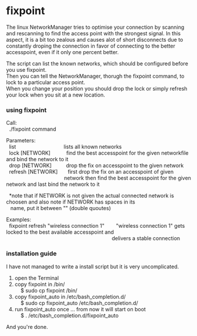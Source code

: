 # fixpoint
The linux NetworkManager tries to optimise your connection by scanning and rescanning to find the access point with the strongest signal. In this aspect, it is a bit too zealous and causes alot of short disconnects due to constantly droping the connection in favor of connecting to the better accesspoint, even if it only one percent better.

The script can list the known networks, which should be configured before you use fixpoint.\
Then you can tell the NetworkManager, thorugh the fixpoint command, to lock to a particular access point.\
When you change your position you should drop the lock or simply refresh your lock when you sit at a new location. 

### using fixpoint
Call:\
&nbsp;&nbsp;./fixpoint command

Parameters:\
&nbsp;&nbsp;list&nbsp;&nbsp;&nbsp;&nbsp;&nbsp;&nbsp;&nbsp;&nbsp;&nbsp;&nbsp;&nbsp;&nbsp;&nbsp;&nbsp;&nbsp;&nbsp;&nbsp;&nbsp;&nbsp;&nbsp;&nbsp;&nbsp;&nbsp;&nbsp;&nbsp;&nbsp;&nbsp;&nbsp;&nbsp;&nbsp;&nbsp;&nbsp;&nbsp;lists all known networks\
&nbsp;&nbsp;lock [NETWORK]&nbsp;&nbsp;&nbsp;&nbsp;&nbsp;&nbsp;&nbsp;&nbsp;&nbsp;&nbsp;&nbsp;find the best accesspoint for the given networkfile and bind the network to it\
&nbsp;&nbsp;drop [NETWORK]&nbsp;&nbsp;&nbsp;&nbsp;&nbsp;&nbsp;&nbsp;&nbsp;&nbsp;&nbsp;drop the fix on accesspoint to the given network\
&nbsp;&nbsp;refresh [NETWORK]&nbsp;&nbsp;&nbsp;&nbsp;&nbsp;&nbsp;&nbsp;first drop the fix on an accesspoint of given\
&nbsp;&nbsp;&nbsp;&nbsp;&nbsp;&nbsp;&nbsp;&nbsp;&nbsp;&nbsp;&nbsp;&nbsp;&nbsp;&nbsp;&nbsp;&nbsp;&nbsp;&nbsp;&nbsp;&nbsp;&nbsp;&nbsp;&nbsp;&nbsp;&nbsp;&nbsp;&nbsp;&nbsp;&nbsp;&nbsp;&nbsp;&nbsp;&nbsp;&nbsp;&nbsp;&nbsp;&nbsp;&nbsp;&nbsp;&nbsp;network then find the best accesspoint for the given network and last bind the network to it

&nbsp;&nbsp;\*note that if NETWORK is not given the actual connected network is choosen and also note if NETWORK has spaces in its\
&nbsp;&nbsp;&nbsp;name, put it between "" (double quoutes)

Examples:\
&nbsp;&nbsp;fixpoint refresh "wireless connection 1"&nbsp;&nbsp;&nbsp;&nbsp;&nbsp;&nbsp;&nbsp;&nbsp;"wireless connection 1" gets locked to the best available accesspoint and\
&nbsp;&nbsp;&nbsp;&nbsp;&nbsp;&nbsp;&nbsp;&nbsp;&nbsp;&nbsp;&nbsp;&nbsp;&nbsp;&nbsp;&nbsp;&nbsp;&nbsp;&nbsp;&nbsp;&nbsp;&nbsp;&nbsp;&nbsp;&nbsp;&nbsp;&nbsp;&nbsp;&nbsp;&nbsp;&nbsp;&nbsp;&nbsp;&nbsp;&nbsp;&nbsp;&nbsp;&nbsp;&nbsp;&nbsp;&nbsp;&nbsp;&nbsp;&nbsp;&nbsp;&nbsp;&nbsp;&nbsp;&nbsp;&nbsp;&nbsp;&nbsp;&nbsp;&nbsp;&nbsp;&nbsp;&nbsp;&nbsp;&nbsp;&nbsp;&nbsp;&nbsp;&nbsp;&nbsp;&nbsp;&nbsp;&nbsp;&nbsp;&nbsp;&nbsp;&nbsp;&nbsp;&nbsp;&nbsp;delivers a stable connection

### installation guide
I have not managed to write a install script but it is very uncomplicated.

1. open the Terminal
2. copy fixpoint in /bin/\
&nbsp;&nbsp;&nbsp;&nbsp;$ sudo cp fixpoint /bin/
3. copy fixpoint_auto in /etc/bash_completion.d/\
&nbsp;&nbsp;&nbsp;&nbsp;$ sudo cp fixpoint_auto /etc/bash_completion.d/
4. run fixpoint_auto once ... from now it will start on boot\
&nbsp;&nbsp;&nbsp;&nbsp;$ . /etc/bash_completion.d/fixpoint_auto

And you're done.
